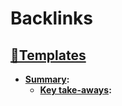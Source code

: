 
# Backlinks
## [💎Templates](<💎Templates.md>)
- **[Summary](<Summary.md>):**
    - **[Key take-aways](<Key take-aways.md>):**

